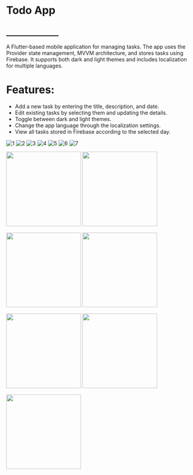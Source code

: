 # Todo App

## ______________

A Flutter-based mobile application for managing tasks. The app uses the Provider state management, MVVM architecture, and stores tasks using Firebase. It supports both dark and light themes and includes localization for multiple languages.
# Features:
- Add a new task by entering the title, description, and date.
- Edit existing tasks by selecting them and updating the details.
- Toggle between dark and light themes.
- Change the app language through the localization settings.
- View all tasks stored in Firebase according to the selected day.

![1](https://github.com/omarayman01/FurniMove/assets/119811339/0b87c69b-fff7-420d-ab7c-f83f0a556c8e)
![2](https://github.com/omarayman01/FurniMove/assets/119811339/0a9c9fc5-5e1d-49c7-922e-94dfb7b6577e)
![3](https://github.com/omarayman01/FurniMove/assets/119811339/fb914722-d42c-4fa8-a709-e3be184b98b5)
![4](https://github.com/omarayman01/FurniMove/assets/119811339/f42bebfc-1d2f-4434-966d-8e640e2cbfe6)
![5](https://github.com/omarayman01/FurniMove/assets/119811339/e8214633-8fd4-4bb4-ba6b-544ea4545337)
![6](https://github.com/omarayman01/FurniMove/assets/119811339/2bf62241-5a80-46ac-ab0a-8e21bfb3507c)
![7](https://github.com/omarayman01/FurniMove/assets/119811339/e21f8879-03d7-43f3-b12a-fda054581900)


<p float="left">
  <img src="https://github.com/omarayman01/FurniMove/assets/119811339/0b87c69b-fff7-420d-ab7c-f83f0a556c8e" width="200" />
  <img src="https://github.com/omarayman01/FurniMove/assets/119811339/0a9c9fc5-5e1d-49c7-922e-94dfb7b6577e" width="200" />
</p>
<p float="left">
  <img src="https://github.com/omarayman01/FurniMove/assets/119811339/fb914722-d42c-4fa8-a709-e3be184b98b5" width="200" />
  <img src="https://github.com/omarayman01/FurniMove/assets/119811339/f42bebfc-1d2f-4434-966d-8e640e2cbfe6" width="200" />
</p>
<p float="left">
  <img src="https://github.com/omarayman01/FurniMove/assets/119811339/e8214633-8fd4-4bb4-ba6b-544ea4545337" width="200" />
  <img src="https://github.com/omarayman01/FurniMove/assets/119811339/2bf62241-5a80-46ac-ab0a-8e21bfb3507c" width="200" />
</p>
<p float="left">
  <img src="https://github.com/omarayman01/FurniMove/assets/119811339/e21f8879-03d7-43f3-b12a-fda054581900" width="200" />
</p>
